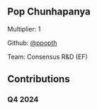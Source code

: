 
## Pop Chunhapanya
Multiplier: 1

Github: [@ppopth](https://github.com/ppopth)

Team: Consensus R&D (EF)

## Contributions

### Q4 2024

